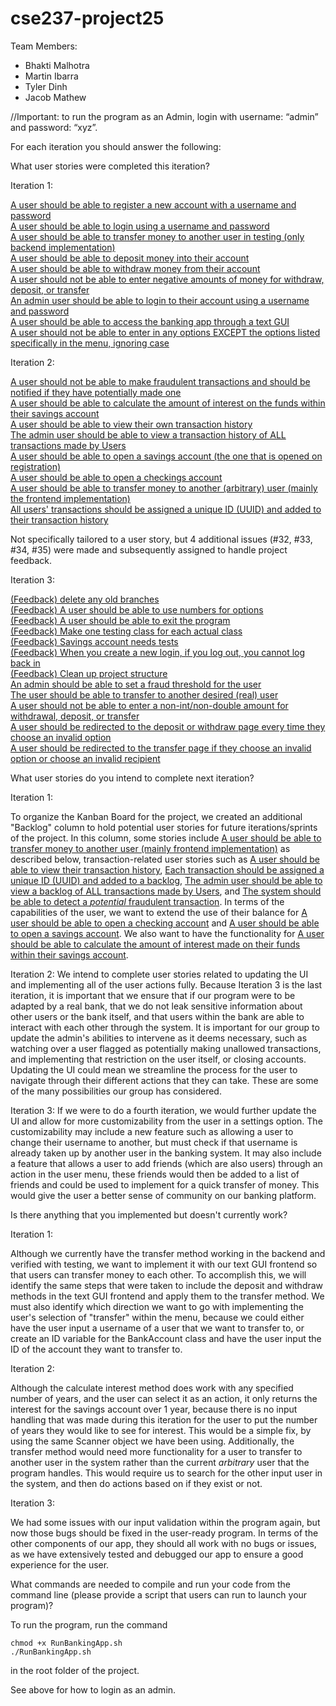# cse237-project25

Team Members:

* Bhakti Malhotra
* Martin Ibarra
* Tyler Dinh
* Jacob Mathew

//Important: to run the program as an Admin, login with username: “admin” and password: “xyz”.

For each iteration you should answer the following:

What user stories were completed this iteration?  

Iteration 1:  

[A user should be able to register a new account with a username and password](https://github.com/CSE237SP25/project-socialnetworkrejects/issues/7)  
[A user should be able to login using a username and password](https://github.com/CSE237SP25/project-socialnetworkrejects/issues/6)  
[A user should be able to transfer money to another user in testing (only backend implementation)](https://github.com/CSE237SP25/project-socialnetworkrejects/issues/3)  
[A user should be able to deposit money into their account](https://github.com/CSE237SP25/project-socialnetworkrejects/issues/5)  
[A user should be able to withdraw money from their account](https://github.com/CSE237SP25/project-socialnetworkrejects/issues/4)  
[A user should not be able to enter negative amounts of money for withdraw, deposit, or transfer](https://github.com/CSE237SP25/project-socialnetworkrejects/issues/27)  
[An admin user should be able to login to their account using a username and password](https://github.com/CSE237SP25/project-socialnetworkrejects/issues/8)  
[A user should be able to access the banking app through a text GUI](https://github.com/CSE237SP25/project-socialnetworkrejects/issues/26)  
[A user should not be able to enter in any options EXCEPT the options listed specifically in the menu, ignoring case](https://github.com/CSE237SP25/project-socialnetworkrejects/issues/28)

Iteration 2:

[A user should not be able to make fraudulent transactions and should be notified if they have potentially made one](https://github.com/CSE237SP25/project-socialnetworkrejects/issues/12)  
[A user should be able to calculate the amount of interest on the funds within their savings account](https://github.com/CSE237SP25/project-socialnetworkrejects/issues/14)  
[A user should be able to view their own transaction history](https://github.com/CSE237SP25/project-socialnetworkrejects/issues/16)  
[The admin user should be able to view a transaction history of ALL transactions made by Users](https://github.com/CSE237SP25/project-socialnetworkrejects/issues/13)  
[A user should be able to open a savings account (the one that is opened on registration)](https://github.com/CSE237SP25/project-socialnetworkrejects/issues/1)  
[A user should be able to open a checkings account](https://github.com/CSE237SP25/project-socialnetworkrejects/issues/2)  
[A user should be able to transfer money to another (arbitrary) user (mainly the frontend implementation)](https://github.com/CSE237SP25/project-socialnetworkrejects/issues/30)  
[All users' transactions should be assigned a unique ID (UUID) and added to their transaction history](https://github.com/CSE237SP25/project-socialnetworkrejects/issues/15)  

Not specifically tailored to a user story, but 4 additional issues (#32, #33, #34, #35) were made and subsequently assigned to handle project feedback. 

Iteration 3:

[(Feedback) delete any old branches](https://github.com/CSE237SP25/project-socialnetworkrejects/issues/48)  
[(Feedback) A user should be able to use numbers for options](https://github.com/CSE237SP25/project-socialnetworkrejects/issues/50)  
[(Feedback) A user should be able to exit the program](https://github.com/CSE237SP25/project-socialnetworkrejects/issues/52)  
[(Feedback) Make one testing class for each actual class](https://github.com/CSE237SP25/project-socialnetworkrejects/issues/49)   
[(Feedback) Savings account needs tests](https://github.com/CSE237SP25/project-socialnetworkrejects/issues/51)  
[(Feedback) When you create a new login, if you log out, you cannot log back in](https://github.com/CSE237SP25/project-socialnetworkrejects/issues/53)  
[(Feedback) Clean up project structure](https://github.com/CSE237SP25/project-socialnetworkrejects/issues/56)  
[An admin should be able to set a fraud threshold for the user](https://github.com/CSE237SP25/project-socialnetworkrejects/issues/54)  
[The user should be able to transfer to another desired (real) user](https://github.com/CSE237SP25/project-socialnetworkrejects/issues/55)  
[A user should not be able to enter a non-int/non-double amount for withdrawal, deposit, or transfer](https://github.com/CSE237SP25/project-socialnetworkrejects/issues/59)  
[A user should be redirected to the deposit or withdraw page every time they choose an invalid option](https://github.com/CSE237SP25/project-socialnetworkrejects/issues/62)  
[A user should be redirected to the transfer page if they choose an invalid option or choose an invalid recipient](https://github.com/CSE237SP25/project-socialnetworkrejects/issues/63)  






What user stories do you intend to complete next iteration?
  
Iteration 1:  

To organize the Kanban Board for the project, we created an additional "Backlog" column to hold potential user stories for future iterations/sprints of the project. In this column, some stories include [A user should be able to transfer money to another user (mainly frontend implementation)](https://github.com/CSE237SP25/project-socialnetworkrejects/issues/30) as described below, transaction-related user stories such as [A user should be able to view their transaction history](https://github.com/CSE237SP25/project-socialnetworkrejects/issues/16), [Each transaction should be assigned a unique ID (UUID) and added to a backlog](https://github.com/CSE237SP25/project-socialnetworkrejects/issues/15), [The admin user should be able to view a backlog of ALL transactions made by Users](https://github.com/CSE237SP25/project-socialnetworkrejects/issues/13), and [The system should be able to detect a *potential* fraudulent transaction](https://github.com/CSE237SP25/project-socialnetworkrejects/issues/12). In terms of the capabilities of the user, we want to extend the use of their balance for [A user should be able to open a checking account](https://github.com/CSE237SP25/project-socialnetworkrejects/issues/2) and [A user should be able to open a savings account](https://github.com/CSE237SP25/project-socialnetworkrejects/issues/1). We also want to have the functionality for [A user should be able to calculate the amount of interest made on their funds within their savings account](https://github.com/CSE237SP25/project-socialnetworkrejects/issues/14).

Iteration 2:
We intend to complete user stories related to updating the UI and implementing all of the user actions fully. Because Iteration 3 is the last iteration, it is important that we ensure that if our program were to be adapted by a real bank, that we do not leak sensitive information about other users or the bank itself, and that users within the bank are able to interact with each other through the system. It is important for our group to update the admin's abilities to intervene as it deems necessary, such as watching over a user flagged as potentially making unallowed transactions, and implementing that restriction on the user itself, or closing accounts. Updating the UI could mean we streamline the process for the user to navigate through their different actions that they can take. These are some of the many possibilities our group has considered.

Iteration 3:
If we were to do a fourth iteration, we would further update the UI and allow for more customizability from the user in a settings option. The customizability may include a new feature such as allowing a user to change their username to another, but must check if that username is already taken up by another user in the banking system. It may also include a feature that allows a user to add friends (which are also users) through an action in the user menu, these friends would then be added to a list of friends and could be used to implement for a quick transfer of money. This would give the user a better sense of community on our banking platform.

Is there anything that you implemented but doesn't currently work?

Iteration 1:  

Although we currently have the transfer method working in the backend and verified with testing, we want to implement it with our text GUI frontend so that users can transfer money to each other. To accomplish this, we will identify the same steps that were taken to include the deposit and withdraw methods in the text GUI frontend and apply them to the transfer method. We must also identify which direction we want to go with implementing the user's selection of "transfer" within the menu, because we could either have the user input a username of a user that we want to transfer to, or create an ID variable for the BankAccount class and have the user input the ID of the account they want to transfer to.

Iteration 2:

Although the calculate interest method does work with any specified number of years, and the user can select it as an action, it only returns the interest for the savings account over 1 year, because there is no input handling that was made during this iteration for the user to put the number of years they would like to see for interest. This would be a simple fix, by using the same Scanner object we have been using. Additionally, the transfer method would need more functionality for a user to transfer to another user in the system rather than the current *arbitrary* user that the program handles. This would require us to search for the other input user in the system, and then do actions based on if they exist or not.

Iteration 3:

We had some issues with our input validation within the program again, but now those bugs should be fixed in the user-ready program. In terms of the other components of our app, they should all work with no bugs or issues, as we have extensively tested and debugged our app to ensure a good experience for the user.

What commands are needed to compile and run your code from the command line (please provide a script that users can run to launch your program)?  

To run the program, run the command
```
chmod +x RunBankingApp.sh
./RunBankingApp.sh
```
in the root folder of the project.

See above for how to login as an admin.
